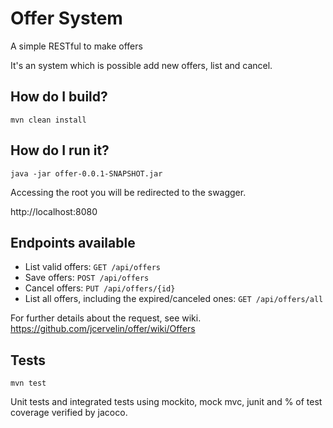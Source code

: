 # Offer System

A simple RESTful to make offers

It's an system which is possible add new offers, list and cancel.

## How do I build?
``` Shell
mvn clean install
```

## How do I run it?
``` Shell
java -jar offer-0.0.1-SNAPSHOT.jar
```
Accessing the root you will be redirected to the swagger.

http://localhost:8080

## Endpoints available
* List valid offers: ``` GET /api/offers ```
* Save offers: ``` POST /api/offers ```
* Cancel offers: ``` PUT /api/offers/{id} ```
* List all offers, including the expired/canceled ones: ``` GET /api/offers/all ```

For further details about the request, see wiki.
https://github.com/jcervelin/offer/wiki/Offers

## Tests
``` Shell
mvn test
```
Unit tests and integrated tests using mockito, mock mvc, junit and % of test coverage verified by jacoco.

